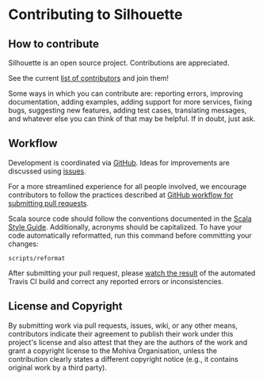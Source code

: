 Contributing to Silhouette
==========================


How to contribute
-----------------

Silhouette is an open source project. Contributions are appreciated.

See the current [list of contributors](https://github.com/mohiva/play-silhouette/graphs/contributors) and join them!

Some ways in which you can contribute are: reporting errors, improving documentation, adding examples, adding support for more services, fixing bugs, suggesting new features, adding test cases, translating messages, and whatever else you can think of that may be helpful. If in doubt, just ask.


Workflow
--------

Development is coordinated via [GitHub](https://github.com/mohiva/play-silhouette). Ideas for improvements are discussed using [issues](https://github.com/mohiva/play-silhouette/issues).

For a more streamlined experience for all people involved, we encourage contributors to follow the practices described at [GitHub workflow for submitting pull requests](https://www.openshift.com/wiki/github-workflow-for-submitting-pull-requests).

Scala source code should follow the conventions documented in the [Scala Style Guide](http://docs.scala-lang.org/style/). Additionally, acronyms should be capitalized. To have your code automatically reformatted, run this command before committing your changes:

    scripts/reformat

After submitting your pull request, please [watch the result](https://travis-ci.org/mohiva/play-silhouette/pull_requests) of the automated Travis CI build and correct any reported errors or inconsistencies.


License and Copyright
---------------------

By submitting work via pull requests, issues, wiki, or any other means, contributors indicate their agreement to publish their work under this project's license and also attest that they are the authors of the work and grant a copyright license to the Mohiva Organisation, unless the contribution clearly states a different copyright notice (e.g., it contains original work by a third party).

